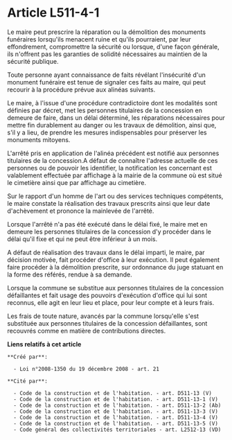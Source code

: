 # Article L511-4-1

Le maire peut prescrire la réparation ou la démolition des monuments funéraires lorsqu'ils menacent ruine et qu'ils
pourraient, par leur effondrement, compromettre la sécurité ou lorsque, d'une façon générale, ils n'offrent pas les garanties
de solidité nécessaires au maintien de la sécurité publique. 

Toute personne ayant connaissance de faits révélant l'insécurité d'un monument funéraire est tenue de signaler ces faits au
maire, qui peut recourir à la procédure prévue aux alinéas suivants. 

Le maire, à l'issue d'une procédure contradictoire dont les modalités sont définies par décret, met les personnes titulaires
de la concession en demeure de faire, dans un délai déterminé, les réparations nécessaires pour mettre fin durablement au
danger ou les travaux de démolition, ainsi que, s'il y a lieu, de prendre les mesures indispensables pour préserver les
monuments mitoyens. 

L'arrêté pris en application de l'alinéa précédent est notifié aux personnes titulaires de la concession.A défaut de
connaître l'adresse actuelle de ces personnes ou de pouvoir les identifier, la notification les concernant est valablement
effectuée par affichage à la mairie de la commune où est situé le cimetière ainsi que par affichage au cimetière. 

Sur le rapport d'un homme de l'art ou des services techniques compétents, le maire constate la réalisation des travaux
prescrits ainsi que leur date d'achèvement et prononce la mainlevée de l'arrêté. 

Lorsque l'arrêté n'a pas été exécuté dans le délai fixé, le maire met en demeure les personnes titulaires de la concession
d'y procéder dans le délai qu'il fixe et qui ne peut être inférieur à un mois. 

A défaut de réalisation des travaux dans le délai imparti, le maire, par décision motivée, fait procéder d'office à leur
exécution. Il peut également faire procéder à la démolition prescrite, sur ordonnance du juge statuant en la forme des
référés, rendue à sa demande. 

Lorsque la commune se substitue aux personnes titulaires de la concession défaillantes et fait usage des pouvoirs d'exécution
d'office qui lui sont reconnus, elle agit en leur lieu et place, pour leur compte et à leurs frais. 

Les frais de toute nature, avancés par la commune lorsqu'elle s'est substituée aux personnes titulaires de la concession
défaillantes, sont recouvrés comme en matière de contributions directes.

**Liens relatifs à cet article**

	**Créé par**:

	  - Loi n°2008-1350 du 19 décembre 2008 - art. 21

	**Cité par**:

	  - Code de la construction et de l'habitation. - art. D511-13 (V)
	  - Code de la construction et de l'habitation. - art. D511-13-1 (V)
	  - Code de la construction et de l'habitation. - art. D511-13-2 (Ab)
	  - Code de la construction et de l'habitation. - art. D511-13-3 (V)
	  - Code de la construction et de l'habitation. - art. D511-13-4 (V)
	  - Code de la construction et de l'habitation. - art. D511-13-5 (V)
	  - Code général des collectivités territoriales - art. L2512-13 (VD)
